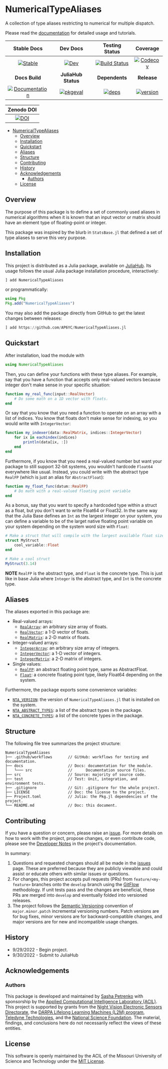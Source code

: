 # NumericalTypeAliases

A collection of type aliases restricting to numerical for multiple dispatch.

Please read the [documentation][docs-dev-url] for detailed usage and tutorials.

| **Stable Docs**  | **Dev Docs** | **Testing Status** | **Coverage** |
|:----------------:|:------------:|:----------------:|:------------:|
| [![Stable][docs-stable-img]][docs-stable-url] | [![Dev][docs-dev-img]][docs-dev-url]| [![Build Status][ci-img]][ci-url] | [![Codecov][codecov-img]][codecov-url] |
| **Docs Build** | **JuliaHub Status** | **Dependents** | **Release** |
| [![Documentation][doc-status-img]][doc-status-url] | [![pkgeval][pkgeval-img]][pkgeval-url] | [![deps][deps-img]][deps-url] | [![version][version-img]][version-url] |

| **Zenodo DOI** |
| :------------: |
| [![DOI][zenodo-img]][zenodo-url] |

[zenodo-img]: https://zenodo.org/badge/DOI/10.5281/zenodo.5748453.svg
[zenodo-url]: https://doi.org/10.5281/zenodo.5748453

[doc-status-img]: https://github.com/AP6YC/NumericalTypeAliases.jl/actions/workflows/Documentation.yml/badge.svg
[doc-status-url]: https://github.com/AP6YC/NumericalTypeAliases.jl/actions/workflows/Documentation.yml

[deps-img]: https://juliahub.com/docs/NumericalTypeAliases/deps.svg
[deps-url]: https://juliahub.com/ui/Packages/NumericalTypeAliases/Repio?t=2

[version-img]: https://juliahub.com/docs/NumericalTypeAliases/version.svg
[version-url]: https://juliahub.com/ui/Packages/NumericalTypeAliases/Repio

[pkgeval-img]: https://juliahub.com/docs/NumericalTypeAliases/pkgeval.svg
[pkgeval-url]: https://juliahub.com/ui/Packages/NumericalTypeAliases/Repio

[docs-stable-img]: https://img.shields.io/badge/docs-stable-blue.svg
[docs-stable-url]: https://AP6YC.github.io/NumericalTypeAliases.jl/stable

[docs-dev-img]: https://img.shields.io/badge/docs-dev-blue.svg
[docs-dev-url]: https://AP6YC.github.io/NumericalTypeAliases.jl/dev

[ci-img]: https://github.com/AP6YC/NumericalTypeAliases.jl/workflows/CI/badge.svg
[ci-url]: https://github.com/AP6YC/NumericalTypeAliases.jl/actions?query=workflow%3ACI

[codecov-img]: https://codecov.io/gh/AP6YC/NumericalTypeAliases.jl/branch/main/graph/badge.svg
[codecov-url]: https://codecov.io/gh/AP6YC/NumericalTypeAliases.jl

[issues-url]: https://github.com/AP6YC/NumericalTypeAliases.jl/issues
[contrib-url]: https://ap6yc.github.io/NumericalTypeAliases.jl/dev/man/contributing/

- [NumericalTypeAliases](#numericaltypealiases)
  - [Overview](#overview)
  - [Installation](#installation)
  - [Quickstart](#quickstart)
  - [Aliases](#aliases)
  - [Structure](#structure)
  - [Contributing](#contributing)
  - [History](#history)
  - [Acknowledgements](#acknowledgements)
    - [Authors](#authors)
  - [License](#license)

## Overview

The purpose of this package is to define a set of commonly used aliases in numerical algorithms when it is known that an input vector or matrix should have an element type of floating-point or integer.

This package was inspired by the blurb in `StatsBase.jl` that defined a set of type aliases to serve this very purpose.

## Installation

This project is distributed as a Julia package, available on [JuliaHub](https://juliahub.com/).
Its usage follows the usual Julia package installation procedure, interactively:

```julia
] add NumericalTypeAliases
```

or programmatically:

```julia
using Pkg
Pkg.add("NumericalTypeAliases")
```

You may also add the package directly from GitHub to get the latest changes between releases:

```julia
] add https://github.com/AP6YC/NumericalTypeAliases.jl
```

## Quickstart

After installation, load the module with

```julia
using NumericalTypeAliases
```

Then, you can define your functions with these type aliases.
For example, say that you have a function that accepts only real-valued vectors because integer don't make sense in your specific situation:

```julia
function my_real_func(input::RealVector)
    # Do some math on a 1D vector with floats.
end
```

Or say that you know that you need a function to operate on an array with a list of indices.
You know that floats don't make sense for indexing, so you would write with `IntegerVector`:

```julia
function my_indexer(data::RealMatrix, indices::IntegerVector)
    for ix in eachindex(indices)
        println(data[ix, :])
    end
end
```

Furthermore, if you know that you need a real-valued number but want your package to still support 32-bit systems, you wouldn't hardcode `Float64` everywhere like usual.
Instead, you could write with the abstract type `RealFP` (which is just an alias for `AbstractFloat`):

```julia
function my_float_func(datum::RealFP)
    # Do math with a real-valued floating point variable
end
```

As a bonus, say that you want to specify a hardcoded type within a struct as a float, but you don't want to write Float64 or Float32.
In the same way that the Julia Base defines an `Int` as the largest integer on your system, you can define a variable to be of the larget native floating point variable on your system depending on the system word size with `Float`:

```julia
# Make a struct that will compile with the largest available float size
struct MyStruct
    cool_variable::Float
end

# Make a cool struct
MyStruct(3.14)
```

**NOTE** `RealFP` is the abstract type, and `Float` is the concrete type.
This is just like in base Julia where `Integer` is the abstract type, and `Int` is the concrete type.

## Aliases

The aliases exported in this package are:

- Real-valued arrays:
  - [`RealArray`][1]: an arbitrary size array of floats.
  - [`RealVector`][2]: a 1-D vector of floats.
  - [`RealMatrix`][3]: a 2-D matrix of floats.
- Integer-valued arrays:
  - [`IntegerArray`][4]: an arbitrary size array of integers.
  - [`IntegerVector`][5]: a 1-D vector of integers.
  - [`IntegerMatrix`][6]: a 2-D matrix of integers.
- Single values:
  - [`RealFP`][7]: an abstract floating point type, same as AbstractFloat.
  - [`Float`][8]: a concrete floating point type, likely Float64 depending on the system.

Furthermore, the package exports some convenience variables:

- [`NTA_VERSION`][9]: the version of `NumericalTypeAliases.jl` that is installed on the system.
- [`NTA_ABSTRACT_TYPES`][10]: a list of the abstract types in the package.
- [`NTA_CONCRETE_TYPES`][11]: a list of the concrete types in the package.

[1]: https://AP6YC.github.io/NumericalTypeAliases.jl/dev/man/full-index.html#NumericalTypeAliases.RealArray
[2]: https://AP6YC.github.io/NumericalTypeAliases.jl/dev/man/full-index.html#NumericalTypeAliases.RealVector
[3]: https://AP6YC.github.io/NumericalTypeAliases.jl/dev/man/full-index.html#NumericalTypeAliases.RealMatrix
[4]: https://AP6YC.github.io/NumericalTypeAliases.jl/dev/man/full-index.html#NumericalTypeAliases.IntegerArray
[5]: https://AP6YC.github.io/NumericalTypeAliases.jl/dev/man/full-index.html#NumericalTypeAliases.IntegerVector
[6]: https://AP6YC.github.io/NumericalTypeAliases.jl/dev/man/full-index.html#NumericalTypeAliases.IntegerMatrix
[7]: https://AP6YC.github.io/NumericalTypeAliases.jl/dev/man/full-index.html#NumericalTypeAliases.RealFP
[8]: https://AP6YC.github.io/NumericalTypeAliases.jl/dev/man/full-index.html#NumericalTypeAliases.Float
[9]: https://AP6YC.github.io/NumericalTypeAliases.jl/dev/man/full-index.html#NumericalTypeAliases.NTA_VERSION
[10]: https://AP6YC.github.io/NumericalTypeAliases.jl/dev/man/full-index.html#NumericalTypeAliases.NTA_ABSTRACT_TYPES
[11]: https://AP6YC.github.io/NumericalTypeAliases.jl/dev/man/full-index.html#NumericalTypeAliases.NTA_CONCRETE_TYPES

## Structure

The following file tree summarizes the project structure:

```console
NumericalTypeAliases
├── .github/workflows       // GitHub: workflows for testing and documentation.
├── docs                    // Docs: documentation for the module.
│   └─── src                //      Documentation source files.
├── src                     // Source: majority of source code.
├── test                    // Test: Unit, integration, and environment tests.
├── .gitignore              // Git: .gitignore for the whole project.
├── LICENSE                 // Doc: the license to the project.
├── Project.toml            // Julia: the Pkg.jl dependencies of the project.
└── README.md               // Doc: this document.
```

## Contributing

If you have a question or concern, please raise an [issue][issues-url].
For more details on how to work with the project, propose changes, or even contribute code, please see the [Developer Notes][contrib-url] in the project's documentation.

In summary:

1. Questions and requested changes should all be made in the [issues][issues-url] page.
These are preferred because they are publicly viewable and could assist or educate others with similar issues or questions.
2. For changes, this project accepts pull requests (PRs) from `feature/<my-feature>` branches onto the `develop` branch using the [GitFlow](https://nvie.com/posts/a-successful-git-branching-model/) methodology.
If unit tests pass and the changes are beneficial, these PRs are merged into `develop` and eventually folded into versioned releases.
3. The project follows the [Semantic Versioning](https://semver.org/) convention of `major.minor.patch` incremental versioning numbers.
Patch versions are for bug fixes, minor versions are for backward-compatible changes, and major versions are for new and incompatible usage changes.

## History

- 9/29/2022 - Begin project.
- 9/30/2022 - Submit to JuliaHub

## Acknowledgements

### Authors

This package is developed and maintained by [Sasha Petrenko](https://github.com/AP6YC) with sponsorship by the [Applied Computational Intelligence Laboratory (ACIL)](https://acil.mst.edu/). This project is supported by grants from the [Night Vision Electronic Sensors Directorate](https://c5isr.ccdc.army.mil/inside_c5isr_center/nvesd/), the [DARPA Lifelong Learning Machines (L2M) program](https://www.darpa.mil/program/lifelong-learning-machines), [Teledyne Technologies](http://www.teledyne.com/), and the [National Science Foundation](https://www.nsf.gov/).
The material, findings, and conclusions here do not necessarily reflect the views of these entities.

## License

This software is openly maintained by the ACIL of the Missouri University of Science and Technology under the [MIT License](LICENSE).
